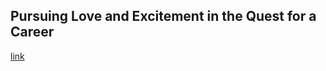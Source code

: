 ## Pursuing Love and Excitement in the Quest for a Career

[link](https://www.psychologytoday.com/intl/blog/resilience/202102/pursuing-love-and-excitement-in-the-quest-career)
